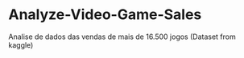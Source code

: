 # Analyze-Video-Game-Sales
Analise de dados das vendas de mais de 16.500 jogos (Dataset from kaggle)
